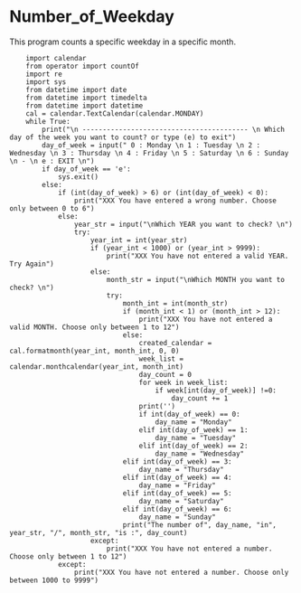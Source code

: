 # Number_of_Weekday
This program counts a specific weekday in a specific month.

        import calendar
        from operator import countOf
        import re
        import sys
        from datetime import date
        from datetime import timedelta
        from datetime import datetime
        cal = calendar.TextCalendar(calendar.MONDAY)
        while True:
            print("\n ----------------------------------------- \n Which day of the week you want to count? or type (e) to exit")
            day_of_week = input(" 0 : Monday \n 1 : Tuesday \n 2 : Wednesday \n 3 : Thursday \n 4 : Friday \n 5 : Saturday \n 6 : Sunday \n - \n e : EXIT \n")
            if day_of_week == 'e':
                sys.exit()
            else:
                if (int(day_of_week) > 6) or (int(day_of_week) < 0):
                    print("XXX You have entered a wrong number. Choose only between 0 to 6")
                else:
                    year_str = input("\nWhich YEAR you want to check? \n")
                    try:
                        year_int = int(year_str)
                        if (year_int < 1000) or (year_int > 9999):
                            print("XXX You have not entered a valid YEAR. Try Again")
                        else:
                            month_str = input("\nWhich MONTH you want to check? \n")
                            try:
                                month_int = int(month_str)
                                if (month_int < 1) or (month_int > 12):
                                    print("XXX You have not entered a valid MONTH. Choose only between 1 to 12")
                                else:
                                    created_calendar = cal.formatmonth(year_int, month_int, 0, 0)
                                    week_list = calendar.monthcalendar(year_int, month_int)
                                    day_count = 0
                                    for week in week_list:
                                        if week[int(day_of_week)] !=0:
                                            day_count += 1
                                    print('')
                                    if int(day_of_week) == 0:
                                        day_name = "Monday"
                                    elif int(day_of_week) == 1:
                                        day_name = "Tuesday"
                                    elif int(day_of_week) == 2:
                                        day_name = "Wednesday"
                                elif int(day_of_week) == 3:
                                    day_name = "Thursday"
                                elif int(day_of_week) == 4:
                                    day_name = "Friday"
                                elif int(day_of_week) == 5:
                                    day_name = "Saturday"
                                elif int(day_of_week) == 6:
                                    day_name = "Sunday"
                                print("The number of", day_name, "in", year_str, "/", month_str, "is :", day_count)                                
                        except:
                            print("XXX You have not entered a number. Choose only between 1 to 12")
                except:
                    print("XXX You have not entered a number. Choose only between 1000 to 9999")


